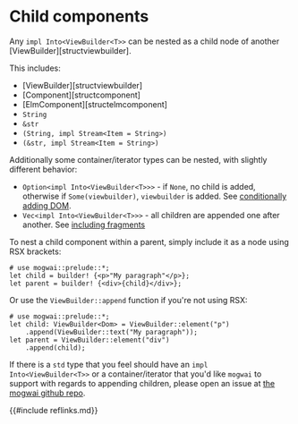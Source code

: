 # Child components
Any `impl Into<ViewBuilder<T>>` can be nested as a child node of another [ViewBuilder][structviewbuilder].

This includes:
- [ViewBuilder][structviewbuilder]
- [Component][structcomponent]
- [ElmComponent][structelmcomponent]
- `String`
- `&str`
- `(String, impl Stream<Item = String>)`
- `(&str, impl Stream<Item = String>)`

Additionally some container/iterator types can be nested, with slightly different behavior:

- `Option<impl Into<ViewBuilder<T>>>` - if `None`, no child is added, otherwise if `Some(viewbuilder)`,
  `viewbuilder` is added. See [conditionally adding DOM](rsx.md#conditionally-include-dom).
- `Vec<impl Into<ViewBuilder<T>>>` - all children are appended one after another.
  See [including fragments](rsx.md#including-fragments)

To nest a child component within a parent, simply include it as a node using RSX brackets:

```rust, no_run
# use mogwai::prelude::*;
let child = builder! {<p>"My paragraph"</p>};
let parent = builder! {<div>{child}</div>};
```

Or use the `ViewBuilder::append` function if you're not using RSX:
```rust, no_run
# use mogwai::prelude::*;
let child: ViewBuilder<Dom> = ViewBuilder::element("p")
    .append(ViewBuilder::text("My paragraph"));
let parent = ViewBuilder::element("div")
    .append(child);
```

If there is a `std` type that you feel should have an `impl Into<ViewBuilder<T>>` or a container/iterator
that you'd like `mogwai` to support with regards to appending children, please open
an issue at [the mogwai github repo](https://github.com/schell/mogwai/issues).

{{#include reflinks.md}}

